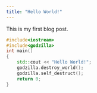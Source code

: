 ```yaml
---
title: "Hello World!"
---
```


This is my first blog post.

```cpp
#include<iostream>
#include<godzilla>
int main()
{
    std::cout << "Hello World!";
    godzilla.destroy_world();
    godzilla.self_destruct();
    return 0;
}
```
